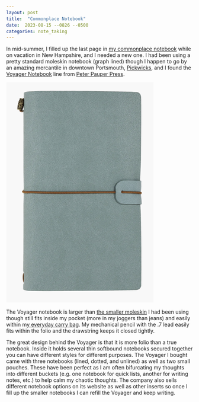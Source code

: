 ```yaml
---
layout: post
title:  "Commonplace Notebook"
date:  2023-08-15 --0826 --0500
categories: note_taking
---
```



In mid-summer, I filled up the last page in [my commonplace notebook](https://en.wikipedia.org/wiki/Commonplace_book) while on vacation in New Hampshire, and I needed a new one. I had been using a pretty standard moleskin notebook (graph lined) though I happen to go by an amazing mercantile in downtown Portsmouth, [Pickwicks](https://www.pickwicksmercantile.com), and I found the [Voyager Notebook](https://www.peterpauper.com/collections/voyager-notebooks) line from [Peter Pauper Press](https://www.peterpauper.com).

![Voyager Notebook from the press website](/img/gdpr_voyagernt.png)

The Voyager notebook is larger than [the smaller moleskin](https://www.moleskine.com/en-us/shop/notebooks/the-original/classic-notebook-black-9788883707124.html) I had been using though still fits inside my pocket (more in my joggers than jeans) and easily within m[y everyday carry bag](https://www.tombihn.com/collections/shoulder-bags/products/medium-cafe-bag?variant=42699338219709). My mechanical pencil with the .7 lead easily fits within the folio and the drawstring keeps it closed tightly. 

The great design behind the Voyager is that it is more folio than a true notebook. Inside it holds several thin softbound notebooks secured together you can have different styles for different purposes. The Voyager I bought came with three notebooks (lined, dotted, and unlined) as well as two small pouches. These have been perfect as I am often bifurcating my thoughts into different buckets (e.g. one notebook for quick lists, another for writing notes, etc.) to help calm my chaotic thoughts. The company also sells different notebook options on its website as well as other inserts so once I fill up the smaller notebooks I can refill the Voyager and keep writing. 

